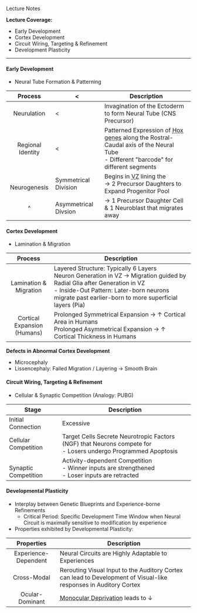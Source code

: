 Lecture Notes

**Lecture Coverage:**
- Early Development
- Cortex Development
- Circuit Wiring, Targeting & Refinement
- Development Plasticity

---
#### **Early Development**
- Neural Tube Formation & Patterning

|      Process      | <                    | Description                                                                                                                                                                        |
| :---------------: | -------------------- | ---------------------------------------------------------------------------------------------------------------------------------------------------------------------------------- |
|    Neurulation    | <                    | Invagination of the Ectoderm to form Neural Tube (CNS Precursor)                                                                                                                   |
| Regional Identity | <                    | Patterned Expression of <abbr Title="Transcription Factor genes">Hox genes</abbr> along the Rostral-Caudal axis of the Neural Tube<br>- Different "barcode" for different segments |
| <br>Neurogenesis  | Symmetrical Division | Begins in <abbr Title="Ventricular Zone">VZ</abbr> lining the <br>→ 2 Precursor Daughters to Expand Progenitor Pool                                                                |
|         ^         | Asymmetrical Divsion | → 1 Precursor Daughter Cell & 1 Neuroblast that migrates away                                                                                                                      |


#### **Cortex Development**
- Lamination & Migration

|            Process             | Description                                                                                                                                                                                                                      |
| :----------------------------: | -------------------------------------------------------------------------------------------------------------------------------------------------------------------------------------------------------------------------------- |
|   Lamination &<br>Migration    | Layered Structure: Typically 6 Layers<br>Neuron Generation in VZ → Migration guided by Radial Glia after Generation in VZ<br>- Inside-Out Pattern: Later-born neurons migrate past earlier-born to more superficial layers (Pia) |
| Cortical Expansion<br>(Humans) | Prolonged Symmetrical Expansion → ↑ Cortical Area in Humans<br>Prolonged Asymmetrical Expansion → ↑ Cortical Thickness in Humans                                                                                                 |

**Defects in Abnormal Cortex Development**
- Microcephaly
- Lissencephaly: Failed Migration / Layering → Smooth Brain


#### **Circuit Wiring, Targeting & Refinement**
- Cellular & Synaptic Competition (Analogy: PUBG)

| Stage                    | Description                                                                                                      |
| ------------------------ | ---------------------------------------------------------------------------------------------------------------- |
| Initial Connection       | Excessive                                                                                                        |
| Cellular Competition     | Target Cells Secrete Neurotropic Factors (NGF) that Neurons compete for<br>- Losers undergo Programmed Apoptosis |
| <br>Synaptic Competition | Activity-dependent Competition<br>- Winner inputs are strengthened<br>- Loser inputs are retracted               |


#### **Developmental Plasticity**
- Interplay between Genetic Blueprints and Experience-borne Refinements
	- Critical Period: Specific Development Time Window when Neural Circuit is maximally sensitive to modification by experience
- Properties exhibited by Developmental Plasticity:

|      Properties      | Description                                                                                                       |
| :------------------: | ----------------------------------------------------------------------------------------------------------------- |
| Experience-Dependent | Neural Circuits are Highly Adaptable to Experiences                                                               |
|     Cross-Modal      | Rerouting Visual Input to the Auditory Cortex can lead to Development of Visual-like responses in Auditory Cortex |
|   Ocular-Dominant    | <abbr Title="Loss of Vision in one eye">Monocular Deprivation</abbr> leads to ↓                                   |
